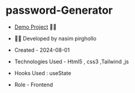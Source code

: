 # password-Generator

- [Demo Project](https://nasim1380p.github.io/password-Generator/) 👩‍💻



  
 

- 👩‍🎓 Developed by nasim pirghollo

- Created - 2024-08-01

- Technologies Used - Html5 , css3 ,Tailwind ,js 

- Hooks Used : useState 

- Role - Frontend
